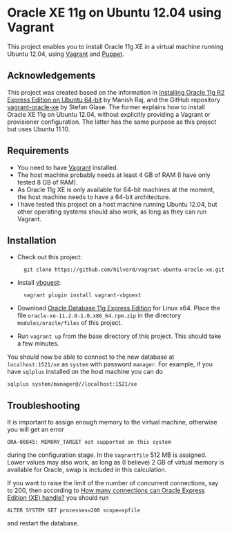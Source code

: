 # Oracle XE 11g on Ubuntu 12.04 using Vagrant

This project enables you to install Oracle 11g XE in a virtual machine running
Ubuntu 12.04, using [Vagrant] and [Puppet].

## Acknowledgements

This project was created based on the information in
[Installing Oracle 11g R2 Express Edition on Ubuntu 64-bit] by Manish Raj, and
the GitHub repository [vagrant-oracle-xe] by Stefan Glase. The former explains
how to install Oracle XE 11g on Ubuntu 12.04, without explicitly providing a
Vagrant or provisioner configuration. The latter has the same purpose as this
project but uses Ubuntu 11.10.

## Requirements

* You need to have [Vagrant] installed.
* The host machine probably needs at least 4 GB of RAM (I have only tested 8 GB
  of RAM).
* As Oracle 11g XE is only available for 64-bit machines at the moment, the host
  machine needs to have a 64-bit architecture.
* I have tested this project on a host machine running Ubuntu 12.04, but other
  operating systems should also work, as long as they can run Vagrant.

## Installation

* Check out this project:

        git clone https://github.com/hilverd/vagrant-ubuntu-oracle-xe.git

* Install [vbguest]:

        vagrant plugin install vagrant-vbguest

* Download [Oracle Database 11g Express Edition] for Linux x64. Place the file
  `oracle-xe-11.2.0-1.0.x86_64.rpm.zip` in the directory `modules/oracle/files`
  of this project.

* Run `vagrant up` from the base directory of this project. This should take a
  few minutes.

You should now be able to connect to the new database at `localhost:1521/xe`
as `system` with password `manager`. For example, if you have `sqlplus`
installed on the host machine you can do

    sqlplus system/manager@//localhost:1521/xe

## Troubleshooting

It is important to assign enough memory to the virtual machine, otherwise you
will get an error

    ORA-00845: MEMORY_TARGET not supported on this system

during the configuration stage. In the `Vagrantfile` 512 MB is assigned. Lower
values may also work, as long as (I believe) 2 GB of virtual memory is available
for Oracle, swap is included in this calculation.

If you want to raise the limit of the number of concurrent connections, say to
200, then according to
[How many connections can Oracle Express Edition (XE) handle?] you should run

    ALTER SYSTEM SET processes=200 scope=spfile

and restart the database.

[Vagrant]: http://www.vagrantup.com/

[Puppet]: http://puppetlabs.com/

[Oracle Database 11g Express Edition]: http://www.oracle.com/technetwork/products/express-edition/overview/index.html

[Oracle Database 11g EE Documentation]: http://docs.oracle.com/cd/E17781_01/index.htm

[Installing Oracle 11g R2 Express Edition on Ubuntu 64-bit]: http://meandmyubuntulinux.blogspot.co.uk/2012/05/installing-oracle-11g-r2-express.html

[vagrant-oracle-xe]: https://github.com/codescape/vagrant-oracle-xe

[vbguest]: https://github.com/dotless-de/vagrant-vbguest

[How many connections can Oracle Express Edition (XE) handle?]: http://stackoverflow.com/questions/906541/how-many-connections-can-oracle-express-edition-xe-handle
